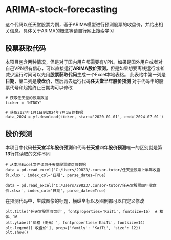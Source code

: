 # ARIMA-stock-forecasting
这个代码以任天堂股票为例，基于ARIMA模型进行预测股票的收盘价，并给出相关信息。具体关于ARIMA的概念等请自行网上搜索学习

## 股票获取代码
本项目包含两种情况，但是对于国内用户都需要有VPN。如果是国外用户或者对自己VPN很有信心，可以直接运行**ARIMA股价预测**，但是如果想要离线运行或者减少运行时间可以先用**股票获取代码**生成一个Excel本地表格。
此表格中第一列是**日期**，第二列是**收盘价**，然后再去运行代码**任天堂半年股价预测**
对于代码中的股票代号和起始终止日期均可以修改
```
# 获取任天堂的股票数据
ticker = 'NTDOY'

# 获取2024年1月1日到2024年7月1日的数据
data_2024 = yf.download(ticker, start='2020-01-01', end='2024-07-01')
```

## 股价预测
本项目中代码**任天堂半年股价预测**和代码**任天堂四年股价预测**唯一的区别就是第**13**行其读取的文件不同
```
# 从本地Excel文件读取任天堂股票收盘价数据
data = pd.read_excel('C:/Users/29823/.cursor-tutor/任天堂股票上半年收盘价.xlsx', index_col='日期', parse_dates=True)
```
```
data = pd.read_excel('C:/Users/29823/.cursor-tutor/任天堂股票四年收盘价.xlsx', index_col='日期', parse_dates=True)
```
在预测代码中，生成图像的标题，横纵坐标以及图例都可以自定义修改
```
plt.title('任天堂股票收盘价', fontproperties='KaiTi', fontsize=16)  # 楷体、16
plt.ylabel('价格（美元）', fontproperties='KaiTi', fontsize=14)  
plt.legend(['收盘价'], prop={'family': 'KaiTi', 'size': 12})  
plt.show()
```
